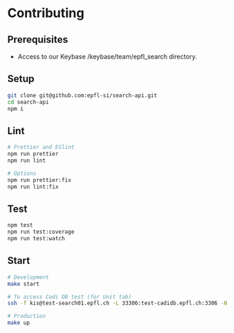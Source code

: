 # Contributing

## Prerequisites

- Access to our Keybase /keybase/team/epfl_search directory.

## Setup

```bash
git clone git@github.com:epfl-si/search-api.git
cd search-api
npm i
```

## Lint

```bash
# Prettier and ESlint
npm run prettier
npm run lint

# Options
npm run prettier:fix
npm run lint:fix
```

## Test

```bash
npm test
npm run test:coverage
npm run test:watch
```

## Start

```bash
# Development
make start

# To access Cadi DB test (for Unit tab)
ssh -f kis@test-search01.epfl.ch -L 33306:test-cadidb.epfl.ch:3306 -N

# Production
make up
```
